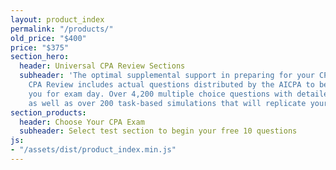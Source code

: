 ```yaml
---
layout: product_index
permalink: "/products/"
old_price: "$400"
price: "$375"
section_hero:
  header: Universal CPA Review Sections
  subheader: 'The optimal supplemental support in preparing for your CPA exam. Universal
    CPA Review includes actual questions distributed by the AICPA to better prepare
    you for exam day. Over 4,200 multiple choice questions with detailed answer descriptions
    as well as over 200 task-based simulations that will replicate your exam experience. '
section_products:
  header: Choose Your CPA Exam
  subheader: Select test section to begin your free 10 questions
js:
- "/assets/dist/product_index.min.js"
---
```

